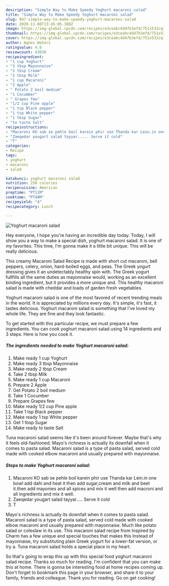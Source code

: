 ```yaml
---
description: "Simple Way to Make Speedy Yoghurt macaroni salad"
title: "Simple Way to Make Speedy Yoghurt macaroni salad"
slug: 947-simple-way-to-make-speedy-yoghurt-macaroni-salad
date: 2020-11-08T13:45:05.388Z
image: https://img-global.cpcdn.com/recipes/e3ceabc4d47b3efd/751x532cq70/yoghurt-macaroni-salad-recipe-main-photo.jpg
thumbnail: https://img-global.cpcdn.com/recipes/e3ceabc4d47b3efd/751x532cq70/yoghurt-macaroni-salad-recipe-main-photo.jpg
cover: https://img-global.cpcdn.com/recipes/e3ceabc4d47b3efd/751x532cq70/yoghurt-macaroni-salad-recipe-main-photo.jpg
author: Agnes Waters
ratingvalue: 4.6
reviewcount: 43030
recipeingredient:
- "1 cup Yoghurt"
- "3 tbsp Mayonnaise"
- "2 tbsp Cream"
- "2 tbsp Milk"
- "1 cup Macaroni"
- "2 Apple"
- " Potato 2 boil medium"
- "1 Cocumber"
- " Grapes few"
- "1/2 cup Pine apple"
- "1 tsp Black pepper"
- "1 tsp White pepper"
- "1 tbsp Sugar"
- "to taste Salt"
recipeinstructions:
- "Macaroni KO sab se pehle boil karein phir use Thanda kar Lein.in one bowl add dahi and heat it then add sugar,cream and milk and beet it.then add mayonies and all spices and mix it well then add macroni and all ingredients and mix it well."
- "Zaeqedar yougart salad tayyar..... Serve it cold"
- "T"
categories:
- Recipe
tags:
- yoghurt
- macaroni
- salad

katakunci: yoghurt macaroni salad 
nutrition: 250 calories
recipecuisine: American
preptime: "PT11M"
cooktime: "PT40M"
recipeyield: "4"
recipecategory: Lunch

---
```



![Yoghurt macaroni salad](https://img-global.cpcdn.com/recipes/e3ceabc4d47b3efd/751x532cq70/yoghurt-macaroni-salad-recipe-main-photo.jpg)

Hey everyone, I hope you're having an incredible day today. Today, I will show you a way to make a special dish, yoghurt macaroni salad. It is one of my favorites. This time, I'm gonna make it a little bit unique. This will be really delicious.

This creamy Macaroni Salad Recipe is made with short cut macaroni, bell peppers, celery, onion, hard-boiled eggs, and peas. The Greek yogurt dressing gives it an undetectably healthy spin with. The Greek yogurt fullfills all the same duties as mayonnaise would, working as an excellent binding ingredient, but it provides a more unique and. This healthy macaroni salad is made with cheddar and loads of garden fresh vegetables.

Yoghurt macaroni salad is one of the most favored of recent trending meals in the world. It is appreciated by millions every day. It's simple, it's fast, it tastes delicious. Yoghurt macaroni salad is something that I've loved my whole life. They are fine and they look fantastic.


To get started with this particular recipe, we must prepare a few ingredients. You can cook yoghurt macaroni salad using 14 ingredients and 3 steps. Here is how you cook it.

<!--inarticleads1-->

##### The ingredients needed to make Yoghurt macaroni salad:

1. Make ready 1 cup Yoghurt
1. Make ready 3 tbsp Mayonnaise
1. Make ready 2 tbsp Cream
1. Take 2 tbsp Milk
1. Make ready 1 cup Macaroni
1. Prepare 2 Apple
1. Get  Potato 2 boil medium
1. Take 1 Cocumber
1. Prepare  Grapes few
1. Make ready 1/2 cup Pine apple
1. Take 1 tsp Black pepper
1. Make ready 1 tsp White pepper
1. Get 1 tbsp Sugar
1. Make ready to taste Salt


Tuna macaroni salad seems like it&#39;s been around forever. Maybe that&#39;s why it feels old-fashioned. Mayo&#39;s richness is actually its downfall when it comes to pasta salad. Macaroni salad is a type of pasta salad, served cold made with cooked elbow macaroni and usually prepared with mayonnaise. 

<!--inarticleads2-->

##### Steps to make Yoghurt macaroni salad:

1. Macaroni KO sab se pehle boil karein phir use Thanda kar Lein.in one bowl add dahi and heat it then add sugar,cream and milk and beet it.then add mayonies and all spices and mix it well then add macroni and all ingredients and mix it well.
1. Zaeqedar yougart salad tayyar..... Serve it cold
1. T


Mayo&#39;s richness is actually its downfall when it comes to pasta salad. Macaroni salad is a type of pasta salad, served cold made with cooked elbow macaroni and usually prepared with mayonnaise. Much like potato salad or coleslaw in its use. This macaroni salad recipe from Inspired by Charm has a few unique and special touches that makes this Instead of mayonnaise, try substituting plain Greek yogurt for a lower-fat version, or try a. Tuna macaroni salad holds a special place in my heart. 

So that's going to wrap this up with this special food yoghurt macaroni salad recipe. Thanks so much for reading. I'm confident that you can make this at home. There is gonna be interesting food at home recipes coming up. Don't forget to bookmark this page in your browser, and share it to your family, friends and colleague. Thank you for reading. Go on get cooking!
